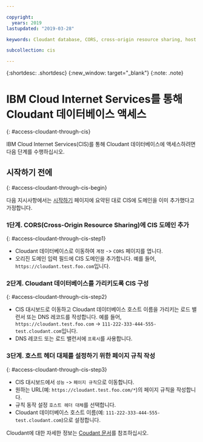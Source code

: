 ```yaml
---

copyright:
  years: 2019
lastupdated: "2019-03-28"

keywords: Cloudant database, CORS, cross-origin resource sharing, host header

subcollection: cis

---
```


{:shortdesc: .shortdesc} 
{:new_window: target="_blank"} 
{:note: .note}


# IBM Cloud Internet Services를 통해 Cloudant 데이터베이스 액세스
{: #access-cloudant-through-cis}

IBM Cloud Internet Services(CIS)를 통해 Cloudant 데이터베이스에 액세스하려면 다음 단계를 수행하십시오.

## 시작하기 전에
{: #access-cloudant-through-cis-begin}

다음 지시사항에서는 [시작하기](/docs/infrastructure/cis?topic=cis-getting-started-with-ibm-cloud-internet-services-cis-) 페이지에 요약된 대로 CIS에 도메인을 이미 추가했다고 가정합니다.

### 1단계. CORS(Cross-Origin Resource Sharing)에 CIS 도메인 추가
{: #access-cloudant-through-cis-step1}

* Cloudant 데이터베이스로 이동하여 `계정` -> `CORS` 페이지를 엽니다.
* 오리진 도메인 입력 필드에 CIS 도메인을 추가합니다. 예를 들어, `https://cloudant.test.foo.com`입니다.

### 2단계. Cloudant 데이터베이스를 가리키도록 CIS 구성
{: #access-cloudant-through-cis-step2}

* CIS 대시보드로 이동하고 Cloudant 데이터베이스 호스트 이름을 가리키는 로드 밸런서 또는 DNS 레코드를 작성합니다. 예를 들어, `https://cloudant.test.foo.com` -> `111-222-333-444-555-test.cloudant.com`입니다.
* DNS 레코드 또는 로드 밸런서에 `프록시`를 사용합니다.


### 3단계. 호스트 헤더 대체를 설정하기 위한 페이지 규칙 작성
{: #access-cloudant-through-cis-step3}

* CIS 대시보드에서 `성능` -> `페이지 규칙`으로 이동합니다.
* 원하는 URL(예: `https://cloudant.test.foo.com/*`)의 페이지 규칙을 작성합니다.
* 규칙 동작 설정 `호스트 헤더 대체`를 선택합니다.
* Cloudant 데이터베이스 호스트 이름(예: `111-222-333-444-555-test.cloudant.com`)으로 설정합니다.

Cloudant에 대한 자세한 정보는 [Coudant 문서](/docs/services/Cloudant?topic=cloudant-getting-started-with-cloudant)를 참조하십시오.

